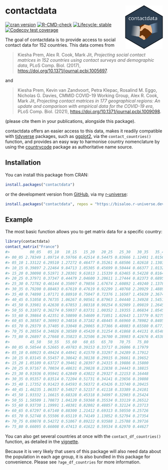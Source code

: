 
<!-- README.md is generated from README.Rmd. Please edit that file -->

# contactdata <img src="man/figures/logo.svg" align="right" alt="" width="120" />

<!-- badges: start -->

[![cran
version](https://www.r-pkg.org/badges/version-ago/contactdata)](https://cran.r-project.org/package=contactdata/)
[![R-CMD-check](https://github.com/Bisaloo/contactdata/actions/workflows/R-CMD-check.yaml/badge.svg)](https://github.com/Bisaloo/contactdata/actions/workflows/R-CMD-check.yaml)
[![Lifecycle:
stable](https://img.shields.io/badge/lifecycle-stable-brightgreen.svg)](https://lifecycle.r-lib.org/articles/stages.html)
[![Codecov test
coverage](https://codecov.io/gh/Bisaloo/contactdata/branch/main/graph/badge.svg)](https://codecov.io/gh/Bisaloo/contactdata?branch=main)
<!-- badges: end -->

The goal of contactdata is to provide access to social contact data for
152 countries. This data comes from

> Kiesha Prem, Alex R. Cook, Mark Jit, *Projecting social contact
> matrices in 152 countries using contact surveys and demographic data*,
> PLoS Comp. Biol. (2017),
> <https://doi.org/10.1371/journal.pcbi.1005697>.

and

> Kiesha Prem, Kevin van Zandvoort, Petra Klepac, Rosalind M. Eggo,
> Nicholas G. Davies, CMMID COVID-19 Working Group, Alex R. Cook, Mark
> Jit, *Projecting contact matrices in 177 geographical regions: An
> update and comparison with empirical data for the COVID-19 era*, PLoS
> Comp. Biol. (2021), <https://doi.org/10.1371/journal.pcbi.1009098>.

(please cite them in your publications, alongside this package).

contactdata offers an easier access to this data, makes it readily
compatible with [tidyverse](https://www.tidyverse.org/) packages, such
as [ggplot2](https://ggplot2.tidyverse.org/), via the
`contact_countries()` function, and provides an easy way to harmonise
country nomenclature by using the
[countrycode](https://cran.r-project.org/package=countrycode) package as
authoritative name source.

## Installation

You can install this package from CRAN:

``` r
install.packages("contactdata")
```

or the development version from [GitHub](https://github.com/bisaloo),
via my [r-universe](https://bisaloo.r-universe.dev/):

``` r
install.packages("contactdata", repos = "https://bisaloo.r-universe.dev")
```

## Example

The most basic function allows you to get matrix data for a specific
country:

``` r
library(contactdata)
contact_matrix("France")
#>         00_05   05_10   10_15   15_20   20_25   25_30   30_35   35_40   40_45
#> 00_05 2.78349 1.09714 0.59766 0.42514 0.54475 0.83666 1.12491 1.01569 0.63464
#> 05_10 1.33122 6.29510 1.27272 0.46477 0.35261 0.68506 1.02618 1.13031 0.99165
#> 10_15 0.39897 2.22464 9.84713 1.05305 0.45699 0.50444 0.66377 1.01329 1.16385
#> 15_20 0.30098 0.51971 3.20301 9.61013 1.15339 0.63465 0.54228 0.81646 0.95410
#> 20_25 0.37971 0.37347 0.44479 2.04600 3.20611 1.27444 0.82373 0.68958 0.68682
#> 25_30 0.72782 0.46144 0.35097 0.79856 1.67674 2.60892 1.49240 1.13783 0.96147
#> 30_35 0.79200 0.88463 0.67619 0.47619 0.92299 1.40768 2.20929 1.48891 1.13288
#> 35_40 0.74890 1.07171 0.88910 0.75047 0.72376 1.16507 1.45639 2.36740 1.65545
#> 40_45 0.51058 0.76735 1.06267 0.90561 0.87963 1.04440 1.34928 1.54511 2.22415
#> 45_50 0.33981 0.42638 0.67853 1.08318 0.90254 0.92989 1.09819 1.26458 1.37553
#> 50_55 0.31072 0.36274 0.59937 0.83731 1.00352 1.19355 1.06834 1.05459 1.36231
#> 55_60 0.39864 0.42351 0.50890 0.54609 0.71051 1.02643 1.13779 0.92754 1.01287
#> 60_65 0.38587 0.36993 0.34816 0.37182 0.48445 0.66960 0.78982 0.84058 0.74527
#> 65_70 0.29379 0.37405 0.33048 0.29065 0.37366 0.48083 0.65580 0.67714 0.68240
#> 70_75 0.20554 0.34026 0.38589 0.45420 0.31254 0.41868 0.44131 0.65480 0.77630
#> 75_80 0.26897 0.27668 0.35823 0.32506 0.26700 0.28903 0.42676 0.45384 0.51002
#>         45_50   50_55   55_60   60_65   65_70   70_75   75_80
#> 00_05 0.50544 0.52665 0.49783 0.39153 0.33717 0.26006 0.17979
#> 05_10 0.60923 0.49424 0.44941 0.41570 0.33297 0.24289 0.17912
#> 10_15 0.83145 0.55457 0.38642 0.30138 0.29915 0.26661 0.19652
#> 15_20 1.05109 0.63727 0.39461 0.28397 0.24315 0.19886 0.15800
#> 20_25 0.97167 0.70034 0.48631 0.29828 0.22838 0.24443 0.18815
#> 25_30 0.91936 0.95941 0.62849 0.43022 0.29327 0.22153 0.16448
#> 30_35 0.95357 0.83514 0.72204 0.51731 0.34141 0.23656 0.19808
#> 35_40 1.17352 0.91423 0.64593 0.56372 0.43426 0.33740 0.20415
#> 40_45 1.46235 1.06357 0.54927 0.52157 0.41118 0.33389 0.24101
#> 45_50 1.93332 1.16615 0.68328 0.45318 0.34997 0.32903 0.25424
#> 50_55 1.58509 1.70873 1.04120 0.59368 0.35534 0.33119 0.26512
#> 55_60 0.93730 1.19991 1.48381 0.82802 0.48857 0.32124 0.23713
#> 60_65 0.67297 0.67140 0.88300 1.21412 0.69313 0.50550 0.25726
#> 65_70 0.52748 0.55506 0.65119 0.74149 1.13052 0.52794 0.27354
#> 70_75 0.69078 0.54272 0.51067 0.89222 0.93588 1.25788 0.39716
#> 75_80 0.66095 0.66008 0.47413 0.41622 0.59534 0.62970 0.44627
```

You can also get several countries at once with the
`contact_df_countries()` function, as detailed in the
[vignette](https://bisaloo.github.io/contactdata/articles/visualise.html).

Because it is very likely that users of this package will also need data
about the population in each age group, it is also bundled in this
package for convenience. Please see `?age_df_countries` for more
information.
